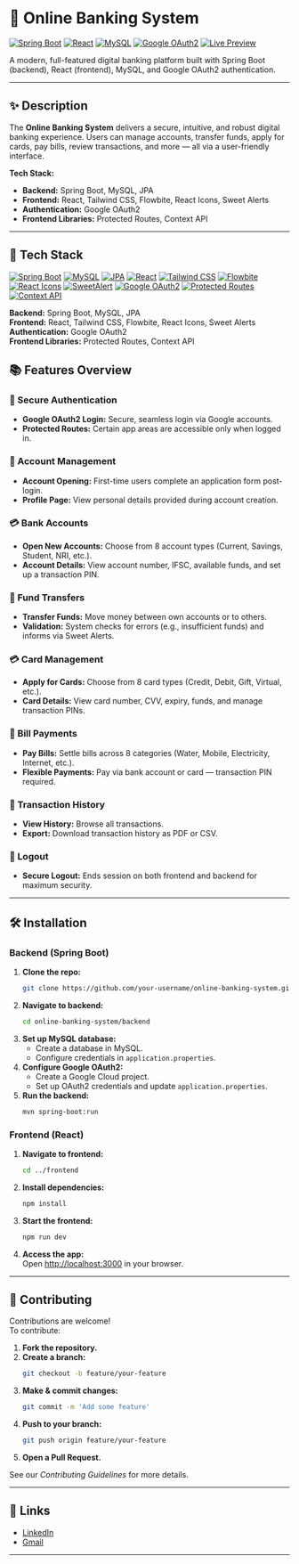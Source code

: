 # 🏦 Online Banking System

[![Spring Boot](https://img.shields.io/badge/Spring%20Boot-Backend-green?logo=springboot&logoColor=white)](https://spring.io/projects/spring-boot)
[![React](https://img.shields.io/badge/React-Frontend-blue?logo=react)](https://react.dev/)
[![MySQL](https://img.shields.io/badge/MySQL-Database-4479A1?logo=mysql&logoColor=white)](https://www.mysql.com/)
[![Google OAuth2](https://img.shields.io/badge/Google%20OAuth2-Authentication-4285F4?logo=google&logoColor=white)](https://developers.google.com/identity/protocols/oauth2)
[![Live Preview](https://img.shields.io/badge/Preview-Live-brightgreen)](https://github.com/Sahilnaik18/Online-Banking-System) <!-- Replace "#" with your preview URL -->


A modern, full-featured digital banking platform built with Spring Boot (backend), React (frontend), MySQL, and Google OAuth2 authentication.

---

## ✨ Description

The **Online Banking System** delivers a secure, intuitive, and robust digital banking experience. Users can manage accounts, transfer funds, apply for cards, pay bills, review transactions, and more — all via a user-friendly interface.

**Tech Stack:**
- **Backend:** Spring Boot, MySQL, JPA
- **Frontend:** React, Tailwind CSS, Flowbite, React Icons, Sweet Alerts
- **Authentication:** Google OAuth2
- **Frontend Libraries:** Protected Routes, Context API

---

## 🚀 Tech Stack

[![Spring Boot](https://img.shields.io/badge/Spring%20Boot-Backend-green?logo=springboot&logoColor=white)](https://spring.io/projects/spring-boot)
[![MySQL](https://img.shields.io/badge/MySQL-Database-4479A1?logo=mysql&logoColor=white)](https://www.mysql.com/)
[![JPA](https://img.shields.io/badge/JPA-ORM-orange)](https://www.oracle.com/java/technologies/persistence-jsp.html)
[![React](https://img.shields.io/badge/React-Frontend-blue?logo=react)](https://react.dev/)
[![Tailwind CSS](https://img.shields.io/badge/Tailwind%20CSS-Styling-06B6D4?logo=tailwindcss&logoColor=white)](https://tailwindcss.com/)
[![Flowbite](https://img.shields.io/badge/Flowbite-UI%20Components-38BDF8?logo=flowbite&logoColor=white)](https://flowbite.com/)
[![React Icons](https://img.shields.io/badge/React%20Icons-Icons-blueviolet)](https://react-icons.github.io/react-icons/)
[![SweetAlert](https://img.shields.io/badge/SweetAlert-Alerts-FF5A5F)](https://sweetalert2.github.io/)
[![Google OAuth2](https://img.shields.io/badge/Google%20OAuth2-Authentication-4285F4?logo=google&logoColor=white)](https://developers.google.com/identity/protocols/oauth2)
[![Protected Routes](https://img.shields.io/badge/Protected%20Routes-Routing-yellowgreen)](#)
[![Context API](https://img.shields.io/badge/Context%20API-State%20Management-lightgrey)](https://react.dev/reference/react/useContext)

**Backend:** Spring Boot, MySQL, JPA  
**Frontend:** React, Tailwind CSS, Flowbite, React Icons, Sweet Alerts  
**Authentication:** Google OAuth2  
**Frontend Libraries:** Protected Routes, Context API  

## 📚 Features Overview

### 🔐 Secure Authentication
- **Google OAuth2 Login:** Secure, seamless login via Google accounts.
- **Protected Routes:** Certain app areas are accessible only when logged in.

### 🏦 Account Management
- **Account Opening:** First-time users complete an application form post-login.
- **Profile Page:** View personal details provided during account creation.

### 💳 Bank Accounts
- **Open New Accounts:** Choose from 8 account types (Current, Savings, Student, NRI, etc.).
- **Account Details:** View account number, IFSC, available funds, and set up a transaction PIN.

### 💸 Fund Transfers
- **Transfer Funds:** Move money between own accounts or to others.
- **Validation:** System checks for errors (e.g., insufficient funds) and informs via Sweet Alerts.

### 💳 Card Management
- **Apply for Cards:** Choose from 8 card types (Credit, Debit, Gift, Virtual, etc.).
- **Card Details:** View card number, CVV, expiry, funds, and manage transaction PINs.

### 🧾 Bill Payments
- **Pay Bills:** Settle bills across 8 categories (Water, Mobile, Electricity, Internet, etc.).
- **Flexible Payments:** Pay via bank account or card — transaction PIN required.

### 📜 Transaction History
- **View History:** Browse all transactions.
- **Export:** Download transaction history as PDF or CSV.

### 🔐 Logout
- **Secure Logout:** Ends session on both frontend and backend for maximum security.

---

## 🛠️ Installation

### Backend (Spring Boot)
1. **Clone the repo:**
   ```bash
   git clone https://github.com/your-username/online-banking-system.git
   ```
2. **Navigate to backend:**
   ```bash
   cd online-banking-system/backend
   ```
3. **Set up MySQL database:**  
   - Create a database in MySQL.
   - Configure credentials in `application.properties`.
4. **Configure Google OAuth2:**  
   - Create a Google Cloud project.
   - Set up OAuth2 credentials and update `application.properties`.
5. **Run the backend:**
   ```bash
   mvn spring-boot:run
   ```

### Frontend (React)
1. **Navigate to frontend:**
   ```bash
   cd ../frontend
   ```
2. **Install dependencies:**
   ```bash
   npm install
   ```
3. **Start the frontend:**
   ```bash
   npm run dev
   ```
4. **Access the app:**  
   Open [http://localhost:3000](http://localhost:3000) in your browser.

---

## 🧩 Contributing

Contributions are welcome!  
To contribute:

1. **Fork the repository.**
2. **Create a branch:**
   ```bash
   git checkout -b feature/your-feature
   ```
3. **Make & commit changes:**
   ```bash
   git commit -m 'Add some feature'
   ```
4. **Push to your branch:**
   ```bash
   git push origin feature/your-feature
   ```
5. **Open a Pull Request.**

See our _Contributing Guidelines_ for more details.

---

## 🔗 Links

- [LinkedIn](https://www.linkedin.com/)  
- [Gmail](mailto:your-email@gmail.com)

---

